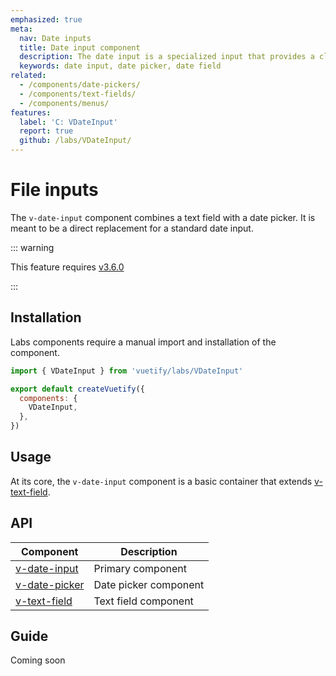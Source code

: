 ```yaml
---
emphasized: true
meta:
  nav: Date inputs
  title: Date input component
  description: The date input is a specialized input that provides a clean interface for selecting dates, showing detailed selection information.
  keywords: date input, date picker, date field
related:
  - /components/date-pickers/
  - /components/text-fields/
  - /components/menus/
features:
  label: 'C: VDateInput'
  report: true
  github: /labs/VDateInput/
---
```


# File inputs

The `v-date-input` component combines a text field with a date picker. It is meant to be a direct replacement for a standard date input.

<PageFeatures />

::: warning

This feature requires [v3.6.0](/getting-started/release-notes/?version=v3.6.0)

:::

## Installation

Labs components require a manual import and installation of the component.

```js { resource="src/plugins/vuetify.js" }
import { VDateInput } from 'vuetify/labs/VDateInput'

export default createVuetify({
  components: {
    VDateInput,
  },
})
```

## Usage

At its core, the `v-date-input` component is a basic container that extends [v-text-field](/components/text-fields).

<ExamplesUsage name="v-date-input" />

<PromotedEntry />

## API

| Component | Description |
| - | - |
| [v-date-input](/api/v-date-input/) | Primary component |
| [v-date-picker](/api/v-date-picker/) | Date picker component |
| [v-text-field](/api/v-text-field/) | Text field component |

<ApiInline hide-links />

## Guide

Coming soon
